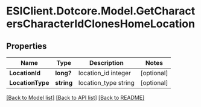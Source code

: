 # ESIClient.Dotcore.Model.GetCharactersCharacterIdClonesHomeLocation
## Properties

Name | Type | Description | Notes
------------ | ------------- | ------------- | -------------
**LocationId** | **long?** | location_id integer | [optional] 
**LocationType** | **string** | location_type string | [optional] 

[[Back to Model list]](../README.md#documentation-for-models) [[Back to API list]](../README.md#documentation-for-api-endpoints) [[Back to README]](../README.md)


